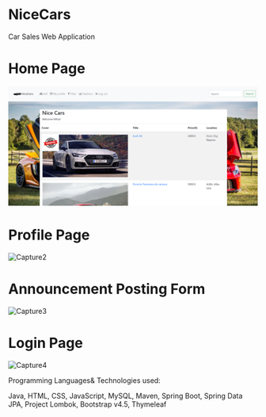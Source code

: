 # NiceCars
Car Sales Web Application

# Home Page
![Capture](Capture.PNG)

# Profile Page
![Capture2](Captur2.PNG)

# Announcement Posting Form
![Capture3](Captur3.PNG)

# Login Page
![Capture4](Captur4.PNG)

Programming Languages& Technologies used:

Java,
HTML, CSS, JavaScript,
MySQL,
Maven,
Spring Boot,
Spring Data JPA,
Project Lombok,
Bootstrap v4.5,
Thymeleaf

